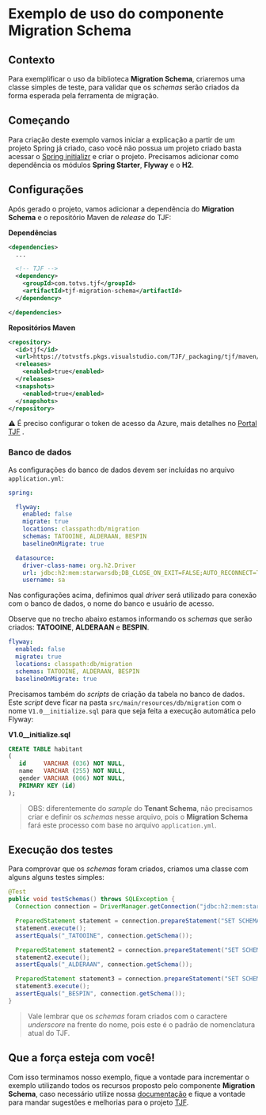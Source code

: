 # Exemplo de uso do componente Migration Schema

## Contexto

Para exemplificar o uso da biblioteca **Migration Schema**, criaremos uma classe simples de teste, para validar que os _schemas_ serão criados da forma esperada pela ferramenta de migração.

## Começando

Para criação deste exemplo vamos iniciar a explicação a partir de um projeto Spring já criado, caso você não possua um projeto criado basta acessar o [Spring initializr](https://start.spring.io/) e criar o projeto. Precisamos adicionar como dependência os módulos **Spring Starter**, **Flyway** e o **H2**.

## Configurações

Após gerado o projeto, vamos adicionar a dependência do **Migration Schema** e o repositório Maven de _release_ do TJF:

**Dependências**

```xml
<dependencies>
  ...

  <!-- TJF -->
  <dependency>
    <groupId>com.totvs.tjf</groupId>
    <artifactId>tjf-migration-schema</artifactId>
  </dependency>

</dependencies>
```

**Repositórios Maven**

```xml
<repository>
  <id>tjf</id>
  <url>https://totvstfs.pkgs.visualstudio.com/TJF/_packaging/tjf/maven/v1</url>
  <releases>
    <enabled>true</enabled>
  </releases>
  <snapshots>
    <enabled>true</enabled>
  </snapshots>
</repository>
```
⚠️ É preciso configurar o token de acesso da Azure, mais detalhes no [Portal TJF](https://tjf.totvs.com.br/docs/getting-started) .

### Banco de dados

As configurações do banco de dados devem ser incluídas no arquivo `application.yml`:

```yaml
spring:

  flyway:
    enabled: false
    migrate: true
    locations: classpath:db/migration
    schemas: TATOOINE, ALDERAAN, BESPIN
    baselineOnMigrate: true

  datasource:
    driver-class-name: org.h2.Driver
    url: jdbc:h2:mem:starwarsdb;DB_CLOSE_ON_EXIT=FALSE;AUTO_RECONNECT=TRUE;
    username: sa
```

Nas configurações acima, definimos qual _driver_ será utilizado para conexão com o banco de dados, o nome do banco e usuário de acesso.

Observe que no trecho abaixo estamos informando os _schemas_ que serão criados: **TATOOINE**, **ALDERAAN** e **BESPIN**.

```yml
flyway:
  enabled: false
  migrate: true
  locations: classpath:db/migration
  schemas: TATOOINE, ALDERAAN, BESPIN
  baselineOnMigrate: true
```

Precisamos também do _scripts_ de criação da tabela no banco de dados. Este _script_ deve ficar na pasta `src/main/resources/db/migration` com o nome `V1.0__initialize.sql` para que seja feita a execução automática pelo Flyway:

**V1.0__initialize.sql**

```sql
CREATE TABLE habitant
(
   id     VARCHAR (036) NOT NULL,
   name   VARCHAR (255) NOT NULL,
   gender VARCHAR (006) NOT NULL,
   PRIMARY KEY (id)
);
```

> OBS: diferentemente do _sample_ do **Tenant Schema**, não precisamos criar e definir os _schemas_ nesse arquivo, pois o **Migration Schema** fará este processo com base no arquivo `application.yml`.

## Execução dos testes

Para comprovar que os _schemas_ foram criados, criamos uma classe com alguns alguns testes simples:

```java
@Test
public void testSchemas() throws SQLException {
  Connection connection = DriverManager.getConnection("jdbc:h2:mem:starwarsdb", "sa", "");

  PreparedStatement statement = connection.prepareStatement("SET SCHEMA _TATOOINE");
  statement.execute();
  assertEquals("_TATOOINE", connection.getSchema());

  PreparedStatement statement2 = connection.prepareStatement("SET SCHEMA _ALDERAAN");
  statement2.execute();
  assertEquals("_ALDERAAN", connection.getSchema());

  PreparedStatement statement3 = connection.prepareStatement("SET SCHEMA _BESPIN");
  statement3.execute();
  assertEquals("_BESPIN", connection.getSchema());
}
```

> Vale lembrar que os _schemas_ foram criados com o caractere _underscore_ na frente do nome, pois este é o padrão de nomenclatura atual do TJF.

## Que a força esteja com você!

Com isso terminamos nosso exemplo, fique a vontade para incrementar o exemplo utilizando todos os recursos proposto pelo componente **Migration Schema**, caso necessário utilize nossa [documentação](https://tjf.totvs.com.br/wiki/tjf-migration-schema) e fique a vontade para mandar sugestões e melhorias para o projeto [TJF](https://tjf.totvs.com.br/).
